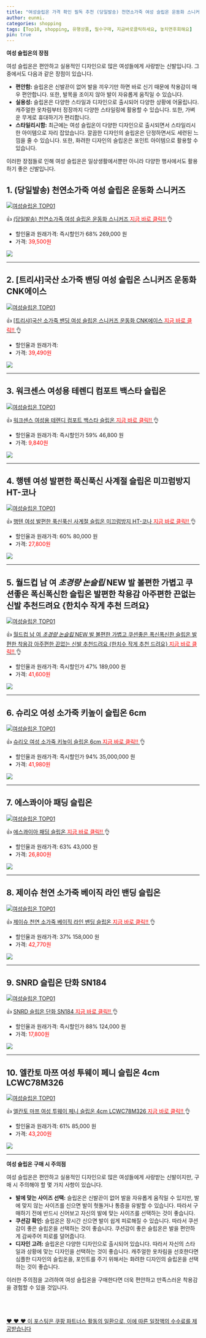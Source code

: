 ```yaml
---
title: "여성슬립온 가격 확인 필독 추천 (당일발송) 천연소가죽 여성 슬립온 운동화 스니커즈 비교 장점 구매가이드"
author: eunmi.
categories: shopping
tags: [Top10, shopping, 유행상품, 필수구매, 지금바로클릭하세요, 놓치면후회해요]
pin: true
---
```

**여성 슬립온의 장점**

여성 슬립온은 편안하고 실용적인 디자인으로 많은 여성들에게 사랑받는 신발입니다. 그 중에서도 다음과 같은 장점이 있습니다.

* **편안함:** 슬립온은 신발끈이 없어 발을 끼우기만 하면 바로 신기 때문에 착용감이 매우 편안합니다. 또한, 발목을 조이지 않아 발이 자유롭게 움직일 수 있습니다.
* **실용성:** 슬립온은 다양한 스타일과 디자인으로 출시되어 다양한 상황에 어울립니다. 캐주얼한 옷차림부터 정장까지 다양한 스타일링에 활용할 수 있습니다. 또한, 가벼운 무게로 휴대하기가 편리합니다.
* **스타일리시함:** 최근에는 여성 슬립온이 다양한 디자인으로 출시되면서 스타일리시한 아이템으로 자리 잡았습니다. 깔끔한 디자인의 슬립온은 단정하면서도 세련된 느낌을 줄 수 있습니다. 또한, 화려한 디자인의 슬립온은 포인트 아이템으로 활용할 수 있습니다.

이러한 장점들로 인해 여성 슬립온은 일상생활에서뿐만 아니라 다양한 행사에서도 활용하기 좋은 신발입니다.

   

## 1. (당일발송) 천연소가죽 여성 슬립온 운동화 스니커즈

[![여성슬립온 TOP01](https://thumbnail8.coupangcdn.com/thumbnails/remote/230x230ex/image/vendor_inventory/602b/2504d6a00da8d6e548d678de75af870a1f588671af0ce6a9a7f57af444cd.jpg)](https://link.coupang.com/re/AFFSDP?lptag=AF3617701&subid=GithubCoopas&pageKey=7215550131&traceid=V0-153&itemId=18271501947&vendorItemId=85417704647)


👍 [(당일발송) 천연소가죽 여성 슬립온 운동화 스니커즈 <font color=red> 지금 바로 클릭!! </font> ](https://link.coupang.com/re/AFFSDP?lptag=AF3617701&subid=GithubCoopas&pageKey=7215550131&traceid=V0-153&itemId=18271501947&vendorItemId=85417704647) 👌 


- 할인율과 원래가격: 즉시할인가 68%  269,000   원
- 가격: <span style='color:red'>39,500원</span>

[![](/discount_price.png)](https://link.coupang.com/re/AFFSDP?lptag=AF3617701&subid=GithubCoopas&pageKey=7215550131&traceid=V0-153&itemId=18271501947&vendorItemId=85417704647)

---


   

## 2. [트리샤]국산 소가죽 밴딩 여성 슬립온 스니커즈 운동화 CNK에이스

[![여성슬립온 TOP01](https://thumbnail6.coupangcdn.com/thumbnails/remote/230x230ex/image/vendor_inventory/1d8c/279f513b5fb143d73dd1173e4b63d387959ed57c328211ae412095b95db9.jpg)](https://link.coupang.com/re/AFFSDP?lptag=AF3617701&subid=GithubCoopas&pageKey=7149262986&traceid=V0-153&itemId=17970536220&vendorItemId=85716022426)


👍 [[트리샤]국산 소가죽 밴딩 여성 슬립온 스니커즈 운동화 CNK에이스 <font color=red> 지금 바로 클릭!! </font> ](https://link.coupang.com/re/AFFSDP?lptag=AF3617701&subid=GithubCoopas&pageKey=7149262986&traceid=V0-153&itemId=17970536220&vendorItemId=85716022426) 👌 


- 할인율과 원래가격: 
- 가격: <span style='color:red'>39,490원</span>

[![](/discount_price.png)](https://link.coupang.com/re/AFFSDP?lptag=AF3617701&subid=GithubCoopas&pageKey=7149262986&traceid=V0-153&itemId=17970536220&vendorItemId=85716022426)

---


   

## 3. 워크센스 여성용 테렌디 컴포트 백스타 슬립온

[![여성슬립온 TOP01](https://thumbnail6.coupangcdn.com/thumbnails/remote/230x230ex/image/retail/images/3568309556782490-290b0adc-02a4-4a02-ae7c-9acd47163d00.jpg)](https://link.coupang.com/re/AFFSDP?lptag=AF3617701&subid=GithubCoopas&pageKey=6503836931&traceid=V0-153&itemId=14332643504&vendorItemId=81577228387)


👍 [워크센스 여성용 테렌디 컴포트 백스타 슬립온 <font color=red> 지금 바로 클릭!! </font> ](https://link.coupang.com/re/AFFSDP?lptag=AF3617701&subid=GithubCoopas&pageKey=6503836931&traceid=V0-153&itemId=14332643504&vendorItemId=81577228387) 👌 


- 할인율과 원래가격: 즉시할인가 59%  46,800   원
- 가격: <span style='color:red'>9,840원</span>

[![](/discount_price.png)](https://link.coupang.com/re/AFFSDP?lptag=AF3617701&subid=GithubCoopas&pageKey=6503836931&traceid=V0-153&itemId=14332643504&vendorItemId=81577228387)

---


   

## 4. 행텐 여성 발편한 푹신푹신 사계절 슬립온 미끄럼방지 HT-코나

[![여성슬립온 TOP01](https://thumbnail8.coupangcdn.com/thumbnails/remote/230x230ex/image/vendor_inventory/93cf/f1d649c2b37146f53ea36cf755d29219fc20c37e4e91c4e488af46e35d64.png)](https://link.coupang.com/re/AFFSDP?lptag=AF3617701&subid=GithubCoopas&pageKey=6404578009&traceid=V0-153&itemId=13707802989&vendorItemId=80218903973)


👍 [행텐 여성 발편한 푹신푹신 사계절 슬립온 미끄럼방지 HT-코나 <font color=red> 지금 바로 클릭!! </font> ](https://link.coupang.com/re/AFFSDP?lptag=AF3617701&subid=GithubCoopas&pageKey=6404578009&traceid=V0-153&itemId=13707802989&vendorItemId=80218903973) 👌 


- 할인율과 원래가격: 60%  80,000   원
- 가격: <span style='color:red'>27,800원</span>

[![](/discount_price.png)](https://link.coupang.com/re/AFFSDP?lptag=AF3617701&subid=GithubCoopas&pageKey=6404578009&traceid=V0-153&itemId=13707802989&vendorItemId=80218903973)

---


   

## 5. 월드컵 남 여 *초경량 논슬립* NEW 발 볼편한 가볍고 쿠션좋은 폭신폭신한 슬립온 발편한 착용감 아주편한 끈없는 신발 추천드려요 {한치수 작게 추천 드려요}

[![여성슬립온 TOP01](https://thumbnail8.coupangcdn.com/thumbnails/remote/230x230ex/image/vendor_inventory/7de2/a4db00d705c6cae3f939f5fd51d24cdfeaefbdb7835c175566d2bcf8bf26.jpg)](https://link.coupang.com/re/AFFSDP?lptag=AF3617701&subid=GithubCoopas&pageKey=6348767278&traceid=V0-153&itemId=13350082625&vendorItemId=85232150536)


👍 [월드컵 남 여 *초경량 논슬립* NEW 발 볼편한 가볍고 쿠션좋은 폭신폭신한 슬립온 발편한 착용감 아주편한 끈없는 신발 추천드려요 {한치수 작게 추천 드려요} <font color=red> 지금 바로 클릭!! </font> ](https://link.coupang.com/re/AFFSDP?lptag=AF3617701&subid=GithubCoopas&pageKey=6348767278&traceid=V0-153&itemId=13350082625&vendorItemId=85232150536) 👌 


- 할인율과 원래가격: 즉시할인가 47%  189,000   원
- 가격: <span style='color:red'>41,600원</span>

[![](/discount_price.png)](https://link.coupang.com/re/AFFSDP?lptag=AF3617701&subid=GithubCoopas&pageKey=6348767278&traceid=V0-153&itemId=13350082625&vendorItemId=85232150536)

---


   

## 6. 슈리오 여성 소가죽 키높이 슬립온 6cm

[![여성슬립온 TOP01](https://thumbnail9.coupangcdn.com/thumbnails/remote/230x230ex/image/vendor_inventory/0f01/3e11aa1245a22c071e55e9e63cf3cfacc0eb3cf8309628f5ca70bfcbc7eb.jpg)](https://link.coupang.com/re/AFFSDP?lptag=AF3617701&subid=GithubCoopas&pageKey=6976694715&traceid=V0-153&itemId=19144321997&vendorItemId=86263506894)


👍 [슈리오 여성 소가죽 키높이 슬립온 6cm <font color=red> 지금 바로 클릭!! </font> ](https://link.coupang.com/re/AFFSDP?lptag=AF3617701&subid=GithubCoopas&pageKey=6976694715&traceid=V0-153&itemId=19144321997&vendorItemId=86263506894) 👌 


- 할인율과 원래가격: 즉시할인가 94%  35,000,000   원
- 가격: <span style='color:red'>41,980원</span>

[![](/discount_price.png)](https://link.coupang.com/re/AFFSDP?lptag=AF3617701&subid=GithubCoopas&pageKey=6976694715&traceid=V0-153&itemId=19144321997&vendorItemId=86263506894)

---


   

## 7. 에스콰이아 패딩 슬립온

[![여성슬립온 TOP01](https://thumbnail7.coupangcdn.com/thumbnails/remote/230x230ex/image/rs_quotation_api/gvqcnpcm/a392572a6d5646c38e369b4022f45b9a.jpg)](https://link.coupang.com/re/AFFSDP?lptag=AF3617701&subid=GithubCoopas&pageKey=6131656176&traceid=V0-153&itemId=11697057005&vendorItemId=78971363419)


👍 [에스콰이아 패딩 슬립온 <font color=red> 지금 바로 클릭!! </font> ](https://link.coupang.com/re/AFFSDP?lptag=AF3617701&subid=GithubCoopas&pageKey=6131656176&traceid=V0-153&itemId=11697057005&vendorItemId=78971363419) 👌 


- 할인율과 원래가격: 63%  43,000   원
- 가격: <span style='color:red'>26,800원</span>

[![](/discount_price.png)](https://link.coupang.com/re/AFFSDP?lptag=AF3617701&subid=GithubCoopas&pageKey=6131656176&traceid=V0-153&itemId=11697057005&vendorItemId=78971363419)

---


   

## 8. 제이슈 천연 소가죽 베이직 라인 밴딩 슬립온

[![여성슬립온 TOP01](https://thumbnail8.coupangcdn.com/thumbnails/remote/230x230ex/image/rs_quotation_api/jbzkkgwh/c12252eadb57435c83c9ca99664086c7.jpg)](https://link.coupang.com/re/AFFSDP?lptag=AF3617701&subid=GithubCoopas&pageKey=4855114618&traceid=V0-153&itemId=6290254914&vendorItemId=73585787525)


👍 [제이슈 천연 소가죽 베이직 라인 밴딩 슬립온 <font color=red> 지금 바로 클릭!! </font> ](https://link.coupang.com/re/AFFSDP?lptag=AF3617701&subid=GithubCoopas&pageKey=4855114618&traceid=V0-153&itemId=6290254914&vendorItemId=73585787525) 👌 


- 할인율과 원래가격: 37%  158,000   원
- 가격: <span style='color:red'>42,770원</span>

[![](/discount_price.png)](https://link.coupang.com/re/AFFSDP?lptag=AF3617701&subid=GithubCoopas&pageKey=4855114618&traceid=V0-153&itemId=6290254914&vendorItemId=73585787525)

---


   

## 9. SNRD 슬립온 단화 SN184

[![여성슬립온 TOP01](https://thumbnail6.coupangcdn.com/thumbnails/remote/230x230ex/image/retail/images/1771795188610722-1896aefa-ba63-43f6-9766-494c8ae98e85.jpg)](https://link.coupang.com/re/AFFSDP?lptag=AF3617701&subid=GithubCoopas&pageKey=117500525&traceid=V0-153&itemId=351242749&vendorItemId=3855915202)


👍 [SNRD 슬립온 단화 SN184 <font color=red> 지금 바로 클릭!! </font> ](https://link.coupang.com/re/AFFSDP?lptag=AF3617701&subid=GithubCoopas&pageKey=117500525&traceid=V0-153&itemId=351242749&vendorItemId=3855915202) 👌 


- 할인율과 원래가격: 즉시할인가 88%  124,000   원
- 가격: <span style='color:red'>17,800원</span>

[![](/discount_price.png)](https://link.coupang.com/re/AFFSDP?lptag=AF3617701&subid=GithubCoopas&pageKey=117500525&traceid=V0-153&itemId=351242749&vendorItemId=3855915202)

---


   

## 10. 엘칸토 마쯔 여성 투웨이 페니 슬립온 4cm LCWC78M326

[![여성슬립온 TOP01](https://thumbnail10.coupangcdn.com/thumbnails/remote/230x230ex/image/vendor_inventory/15d2/8848bacda02ce0f43eb08dcaab20d5683cb0229df7d38098e83743cba1fc.jpg)](https://link.coupang.com/re/AFFSDP?lptag=AF3617701&subid=GithubCoopas&pageKey=7177628342&traceid=V0-153&itemId=18096312378&vendorItemId=85248803069)


👍 [엘칸토 마쯔 여성 투웨이 페니 슬립온 4cm LCWC78M326 <font color=red> 지금 바로 클릭!! </font> ](https://link.coupang.com/re/AFFSDP?lptag=AF3617701&subid=GithubCoopas&pageKey=7177628342&traceid=V0-153&itemId=18096312378&vendorItemId=85248803069) 👌 


- 할인율과 원래가격: 61%  85,000   원
- 가격: <span style='color:red'>43,200원</span>

[![](/discount_price.png)](https://link.coupang.com/re/AFFSDP?lptag=AF3617701&subid=GithubCoopas&pageKey=7177628342&traceid=V0-153&itemId=18096312378&vendorItemId=85248803069)

---
**여성 슬립온 구매 시 주의점**

여성 슬립온은 편안하고 실용적인 디자인으로 많은 여성들에게 사랑받는 신발이지만, 구매 시 주의해야 할 몇 가지 사항이 있습니다.

* **발에 맞는 사이즈 선택:** 슬립온은 신발끈이 없어 발을 자유롭게 움직일 수 있지만, 발에 맞지 않는 사이즈를 신으면 발이 헛돌거나 통증을 유발할 수 있습니다. 따라서 구매하기 전에 반드시 신어보고 자신의 발에 맞는 사이즈를 선택하는 것이 좋습니다.
* **쿠션감 확인:** 슬립온은 장시간 신으면 발이 쉽게 피로해질 수 있습니다. 따라서 쿠션감이 좋은 슬립온을 선택하는 것이 좋습니다. 쿠션감이 좋은 슬립온은 발을 편안하게 감싸주어 피로를 덜어줍니다.
* **디자인 고려:** 슬립온은 다양한 디자인으로 출시되어 있습니다. 따라서 자신의 스타일과 상황에 맞는 디자인을 선택하는 것이 좋습니다. 캐주얼한 옷차림을 선호한다면 심플한 디자인의 슬립온을, 포인트를 주기 위해서는 화려한 디자인의 슬립온을 선택하는 것이 좋습니다.

이러한 주의점을 고려하여 여성 슬립온을 구매한다면 더욱 편안하고 만족스러운 착용감을 경험할 수 있을 것입니다.<br><br><br><br><br> [ ❤ ❤ ❤ 이 포스팅은 쿠팡 파트너스 활동의 일환으로, 이에 따른 일정액의 수수료를 제공받습니다](https://link.coupang.com/a/bcEFyh)